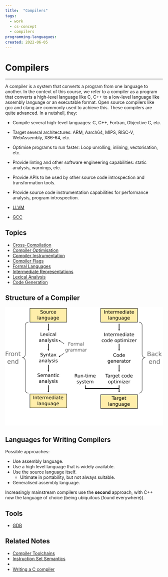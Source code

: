 ```yaml
---
title:  "Compilers"
tags:
  - work
  - cs-concept
  - compilers
programming-languagues:
created: 2022-06-05
---
```

# Compilers
---
A compiler is a system that converts a program from one language to another. In the context of this course, we refer to a compiler as a program that converts a high-level language like C, C++ to a low-level language like assembly language or an executable format. Open source compilers like gcc and clang are commonly used to achieve this. These compilers are quite advanced. In a nutshell, they:

- Compile several high-level languages: C, C++, Fortran, Objective C, etc.
- Target several architectures: ARM, Aarch64, MIPS, RISC-V, WebAssembly, X86-64, etc.
- Optimise programs to run faster: Loop unrolling, inlining, vectorisation, etc.
- Provide linting and other software engineering capabilities: static analysis, warnings, etc.
- Provide APIs to be used by other source code introspection and transformation tools.
- Provide source code instrumentation capabilities for performance analysis, program introspection.

- [LLVM](notes/llvm.md)
- [GCC](notes/gcc.md)

## Topics
- [Cross-Compilation](notes/cross-compilation.md)
- [Compiler Optimisation](notes/compiler-optimisation.md)
- [Compiler Instrumentation](notes/compiler-instrumentation.md)
- [Compiler Flags](notes/compiler-flags.md)
- [Formal Languages](notes/formal-languages.md)
- [Intermediate Representations](notes/intermediate-representations.md)
- [Lexical Analysis](notes/lexical-analysis.md)
- [Code Generation](notes/code-generation.md)

## Structure of a Compiler
![](images/compiler-structure.png)

## Languages for Writing Compilers
Possible approaches:

- Use assembly language.
- Use a high level language that is widely available.
- Use the source language itself.
    - Ultimate in portability, but not always suitable.
- Generalised assembly language.

Increasingly mainstream compilers use the **second** approach, with C++ now the language of choice (being ubiquitous (found everywhere)).

## Tools
- [GDB](notes/gdb.md)

## Related Notes
- [Compiler Toolchains](notes/compiler-toolchains.md)
- [Instruction Set Semantics](notes/instruction-set-semantics.md)
- [](notes/llvm.md#Online%20resources|Lots%20of%20Online%20Resources)
- [Writing a C compiler](https://norasandler.com/2017/11/29/Write-a-Compiler.html)

